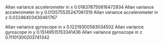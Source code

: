 Allan variance accelerometer in x 0.018378750616472934
Allan variance accelerometer in y 0.013575535247061319
Allan variance accelerometer in z 0.02246403430461767

Allan variance gyroscope in x 0.12219300583034502
Allan variance gyroscope in y 0.15149515153341436
Allan variance gyroscope in z 0.11101300203741342